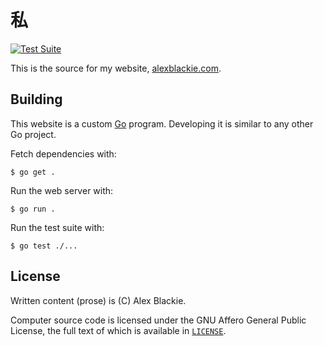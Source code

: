 # 私

[![Test Suite](https://github.com/alexblackie/watashi/actions/workflows/test.yaml/badge.svg)](https://github.com/alexblackie/watashi/actions/workflows/test.yaml)

This is the source for my website, [alexblackie.com][0].

[0]: https://www.alexblackie.com

## Building

This website is a custom [Go][1] program. Developing it is similar to any other
Go project.

Fetch dependencies with:

```
$ go get .
```

Run the web server with:

```
$ go run .
```

Run the test suite with:

```
$ go test ./...
```

[1]: https://golang.org

## License

Written content (prose) is (C) Alex Blackie.

Computer source code is licensed under the GNU Affero General Public License,
the full text of which is available in [`LICENSE`](./LICENSE).
